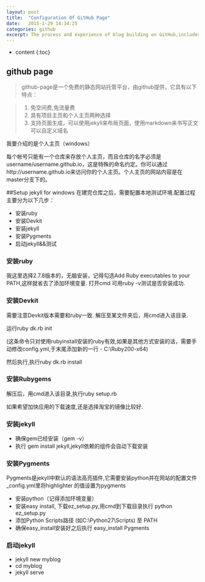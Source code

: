 ```yaml
---
layout: post
title:  "Configuration Of GitHub Page"
date:   2015-1-29 14:34:25
categories: github
excerpt: The process and experience of blog building on GitHub,includes configurations of git&&jekyll and introduction of liquid simply... ...
---
```


* content
{:toc}

## github page

>github-page是一个免费的静态网站托管平台，由github提供，它具有以下特点：

>1. 免空间费,免流量费
>2. 具有项目主页和个人主页两种选择
>3. 支持页面生成，可以使用jekyll来布局页面，使用markdown来书写正文可以自定义域名

我要介绍的是个人主页（windows）

每个帐号只能有一个仓库来存放个人主页，而且仓库的名字必须是username/username.github.io，这是特殊的命名约定。你可以通过http://username.github.io来访问你的个人主页。个人主页的网站内容是在master分支下的。

##Setup jekyll for windows
在建完仓库之后，需要配置本地测试环境.配置过程主要分为以下几步：

- 安装ruby
- 安装Devkit
- 安装jekyll
- 安装Pygments
- 启动jekyll&&测试

### 安装ruby
我这里选择2.7.8版本的，无脑安装，记得勾选Add Ruby executables to your PATH,这样就省去了添加环境变量.
打开cmd 可用ruby -v测试是否安装成功.

### 安装Devkit
需要注意Devkit版本需要和ruby一致.
解压至某文件夹后，用cmd进入该目录.

运行ruby dk.rb init

(这条命令只对使用rubyinstall安装的ruby有效,如果是其他方式安装的话，需要手动修改config.yml,于末尾添加新的一行 - C:\Ruby200-x64)

然后执行,执行ruby dk.rb install

### 安装Rubygems

解压后，用cmd进入该目录,执行ruby setup.rb

如果希望加快应用的下载速度,还是选择淘宝的镜像比较好.

### 安装jekyll

- 确保gem已经安装（gem -v）
- 执行 gem install jekyll,jekyll依赖的组件会自动下载安装

### 安装Pygments

Pygments是jekyll中默认的语法高亮插件,它需要安装python并在网站的配置文件_config.yml里将highlighter 的值设置为pygments

- 安装python（记得添加环境变量）
- 安装easy install, 下载ez\_setup.py,用cmd到下载目录执行 python ez_setup.py
- 添加Python Scripts路径 (如C:\Python27\Scripts) 至 PATH
- 确保easy\_install安装好之后执行 easy\_install Pygments

### 启动jekyll

- jekyll new myblog
- cd myblog
- jekyll serve











